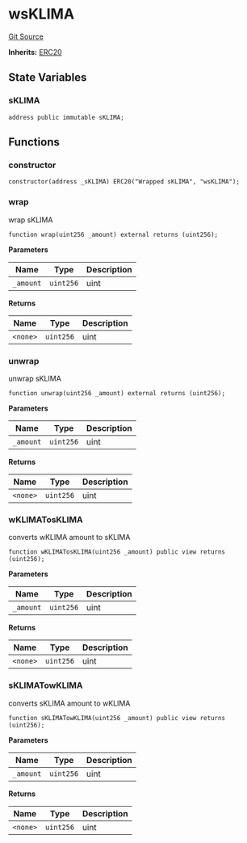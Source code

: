 # wsKLIMA
[Git Source](https://github.com/KlimaDAO/klimadao-solidity/blob/704b462e69030cb9a43680057bee91d745d579ba/src/protocol/tokens/regular/wsKLIMA.sol)

**Inherits:**
[ERC20](/src/protocol/tokens/regular/KlimaToken.sol/abstract.ERC20.md)


## State Variables
### sKLIMA

```solidity
address public immutable sKLIMA;
```


## Functions
### constructor


```solidity
constructor(address _sKLIMA) ERC20("Wrapped sKLIMA", "wsKLIMA");
```

### wrap

wrap sKLIMA


```solidity
function wrap(uint256 _amount) external returns (uint256);
```
**Parameters**

|Name|Type|Description|
|----|----|-----------|
|`_amount`|`uint256`|uint|

**Returns**

|Name|Type|Description|
|----|----|-----------|
|`<none>`|`uint256`|uint|


### unwrap

unwrap sKLIMA


```solidity
function unwrap(uint256 _amount) external returns (uint256);
```
**Parameters**

|Name|Type|Description|
|----|----|-----------|
|`_amount`|`uint256`|uint|

**Returns**

|Name|Type|Description|
|----|----|-----------|
|`<none>`|`uint256`|uint|


### wKLIMATosKLIMA

converts wKLIMA amount to sKLIMA


```solidity
function wKLIMATosKLIMA(uint256 _amount) public view returns (uint256);
```
**Parameters**

|Name|Type|Description|
|----|----|-----------|
|`_amount`|`uint256`|uint|

**Returns**

|Name|Type|Description|
|----|----|-----------|
|`<none>`|`uint256`|uint|


### sKLIMATowKLIMA

converts sKLIMA amount to wKLIMA


```solidity
function sKLIMATowKLIMA(uint256 _amount) public view returns (uint256);
```
**Parameters**

|Name|Type|Description|
|----|----|-----------|
|`_amount`|`uint256`|uint|

**Returns**

|Name|Type|Description|
|----|----|-----------|
|`<none>`|`uint256`|uint|


